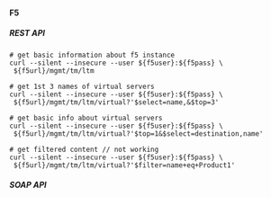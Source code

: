#### F5

##### REST API

    # get basic information about f5 instance
    curl --silent --insecure --user ${f5user}:${f5pass} \
     ${f5url}/mgmt/tm/ltm

    # get 1st 3 names of virtual servers
    curl --silent --insecure --user ${f5user}:${f5pass} \
     ${f5url}/mgmt/tm/ltm/virtual?'$select=name,&$top=3'

    # get basic info about virtual servers
    curl --silent --insecure --user ${f5user}:${f5pass} \
     ${f5url}/mgmt/tm/ltm/virtual?'$top=1&$select=destination,name'

    # get filtered content // not working
    curl --silent --insecure --user ${f5user}:${f5pass} \
     ${f5url}/mgmt/tm/ltm/virtual?'$filter=name+eq+Product1'

##### SOAP API


